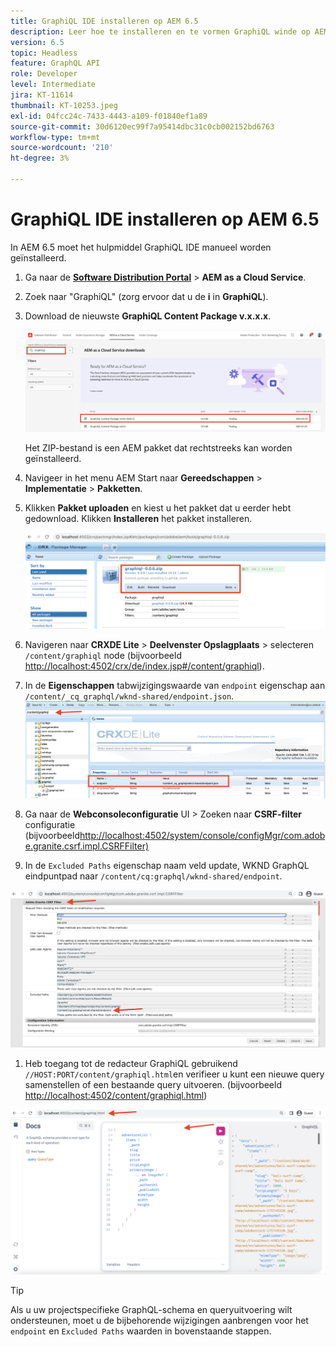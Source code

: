```yaml
---
title: GraphiQL IDE installeren op AEM 6.5
description: Leer hoe te installeren en te vormen GraphiQL winde op AEM 6.5
version: 6.5
topic: Headless
feature: GraphQL API
role: Developer
level: Intermediate
jira: KT-11614
thumbnail: KT-10253.jpeg
exl-id: 04fcc24c-7433-4443-a109-f01840ef1a89
source-git-commit: 30d6120ec99f7a95414dbc31c0cb002152bd6763
workflow-type: tm+mt
source-wordcount: '210'
ht-degree: 3%

---
```


# GraphiQL IDE installeren op AEM 6.5

In AEM 6.5 moet het hulpmiddel GraphiQL IDE manueel worden geïnstalleerd.

1. Ga naar de **[Software Distribution Portal](https://experience.adobe.com/#/downloads/content/software-distribution/en/aemcloud.html)** > **AEM as a Cloud Service**.
1. Zoek naar &quot;GraphiQL&quot; (zorg ervoor dat u de **i** in **GraphiQL**).
1. Download de nieuwste **GraphiQL Content Package v.x.x.x**.

   ![GraphiQL-pakket downloaden](assets/graphiql/software-distribution.png)

   Het ZIP-bestand is een AEM pakket dat rechtstreeks kan worden geïnstalleerd.

1. Navigeer in het menu AEM Start naar **Gereedschappen** > **Implementatie** > **Pakketten**.
1. Klikken **Pakket uploaden** en kiest u het pakket dat u eerder hebt gedownload. Klikken **Installeren** het pakket installeren.

   ![GraphiQL-pakket installeren](assets/graphiql/install-graphiql-package.png)

1. Navigeren naar **CRXDE Lite** > **Deelvenster Opslagplaats** > selecteren `/content/graphiql` node (bijvoorbeeld <http://localhost:4502/crx/de/index.jsp#/content/graphiql>).
1. In de **Eigenschappen** tabwijzigingswaarde van `endpoint` eigenschap aan `/content/_cq_graphql/wknd-shared/endpoint.json`.
   ![Waarde van eindpunteigenschap wijzigen](assets/graphiql/endpoint-prop-value-change.png)

1. Ga naar de **Webconsoleconfiguratie** UI > Zoeken naar **CSRF-filter** configuratie (bijvoorbeeld<http://localhost:4502/system/console/configMgr/com.adobe.granite.csrf.impl.CSRFFilter)>
1. In de `Excluded Paths` eigenschap naam veld update, WKND GraphQL eindpuntpad naar `/content/cq:graphql/wknd-shared/endpoint`.

![Waarde van padeigenschap uitsluiten](assets/graphiql/exclude-paths-value-change.png)

1. Heb toegang tot de redacteur GraphiQL gebruikend `//HOST:PORT/content/graphiql.html`en verifieer u kunt een nieuwe query samenstellen of een bestaande query uitvoeren. (bijvoorbeeld <http://localhost:4502/content/graphiql.html>)

![GraphiQL Editor](assets/graphiql/graphiql-editor.png)

>[!TIP]
>
>Als u uw projectspecifieke GraphQL-schema en queryuitvoering wilt ondersteunen, moet u de bijbehorende wijzigingen aanbrengen voor het `endpoint` en `Excluded Paths` waarden in bovenstaande stappen.
